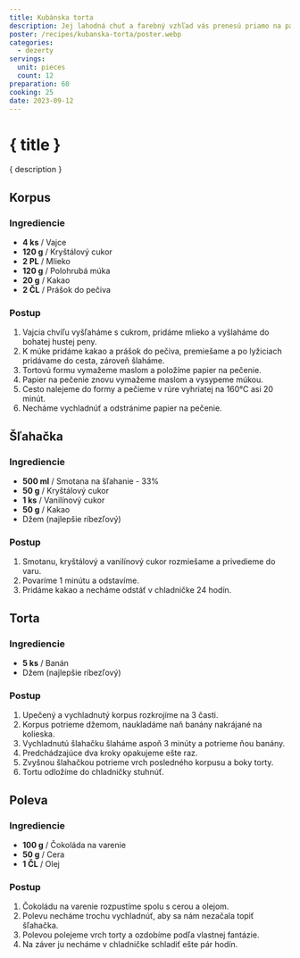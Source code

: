 ```yaml
---
title: Kubánska torta
description: Jej lahodná chuť a farebný vzhľad vás prenesú priamo na palmovú pláž.
poster: /recipes/kubanska-torta/poster.webp
categories:
  - dezerty
servings:
  unit: pieces
  count: 12
preparation: 60
cooking: 25
date: 2023-09-12
---
```


# { title }

{ description }

## Korpus

### Ingrediencie

- **4 ks** / Vajce
- **120 g** / Kryštálový cukor
- **2 PL** / Mlieko
- **120 g** / Polohrubá múka
- **20 g** / Kakao
- **2 ČL** / Prášok do pečiva

### Postup

1. Vajcia chvíľu vyšľaháme s cukrom, pridáme mlieko a vyšlaháme do bohatej hustej peny.
2. K múke pridáme kakao a prášok do pečiva, premiešame a po lyžiciach pridávame do cesta, zároveň šlaháme.
3. Tortovú formu vymažeme maslom a položíme papier na pečenie.
4. Papier na pečenie znovu vymažeme maslom a vysypeme múkou.
5. Cesto nalejeme do formy a pečieme v rúre vyhriatej na 160°C asi 20 minút.
6. Necháme vychladnúť a odstránime papier na pečenie.

## Šľahačka

### Ingrediencie

- **500 ml** / Smotana na šľahanie - 33%
- **50 g** / Kryštálový cukor
- **1 ks** / Vanilínový cukor
- **50 g** / Kakao
- Džem (najlepšie ríbezľový)

### Postup

1. Smotanu, kryštálový a vanilínový cukor rozmiešame a privedieme do varu.
2. Povaríme 1 minútu a odstavíme.
3. Pridáme kakao a necháme odstáť v chladničke 24 hodín.

## Torta

### Ingrediencie

- **5 ks** / Banán
- Džem (najlepšie ríbezľový)

### Postup

1. Upečený a vychladnutý korpus rozkrojíme na 3 časti.
2. Korpus potrieme džemom, naukladáme naň banány nakrájané na kolieska.
3. Vychladnutú šlahačku šlaháme aspoň 3 minúty a potrieme ňou banány.
4. Predchádzajúce dva kroky opakujeme ešte raz.
5. Zvyšnou šlahačkou potrieme vrch posledného korpusu a boky torty.
6. Tortu odložíme do chladničky stuhnúť.

## Poleva

### Ingrediencie

- **100 g** / Čokoláda na varenie
- **50 g** / Cera
- **1 ČL** / Olej

### Postup

1. Čokoládu na varenie rozpustíme spolu s cerou a olejom.
2. Polevu necháme trochu vychladnúť, aby sa nám nezačala topiť šľahačka.
3. Polevou polejeme vrch torty a ozdobíme podľa vlastnej fantázie.
4. Na záver ju necháme v chladničke schladiť ešte pár hodín.

